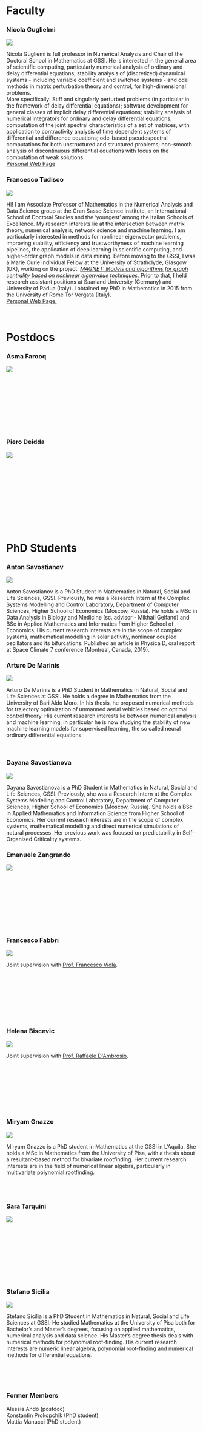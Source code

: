 # Faculty

<!-- <br> -->



###  Nicola Guglielmi

<img class="people_photo" src="https://www.gssi.it/media/k2/items/cache/16fd96deba85a06311383433f152ed24_XL.jpg"/>

Nicola Gugliemi is full professor in Numerical Analysis and Chair of the Doctoral School in Mathematics at GSSI. He is interested in the general area of scientific computing, particularly numerical analysis of ordinary and delay differential equations, stability analysis of (discretized) dynamical systems - including variable coefficient and switched systems - and ode methods in matrix perturbation theory and control, for high-dimensional problems.  
More specifically: Stiff and singularly perturbed problems (in particular in the framework of delay differential equations); software development for general classes of implicit delay differential equations; stability analysis of numerical integrators for ordinary and delay differential equations; computation of the joint spectral characteristics of a set of matrices, with application to contractivity analysis of time dependent systems of differential and difference equations; ode-based pseudospectral computations for both unstructured and structured problems; non-smooth analysis of discontinuous differential equations with focus on the computation of weak solutions.   
[Personal Web Page](https://www.gssi.it/people/professors/lectures-maths/item/545-guglielmi-nicola)



###  Francesco Tudisco

<img class="people_photo" src="https://ftudisco.gitlab.io/img/fra_gssi_2.jpg"/>

Hi! I am Associate Professor of Mathematics in the Numerical Analysis and Data Science group at the Gran Sasso Science Institute, an International School of Doctoral Studies and the ‘youngest’ among the Italian Schools of Excellence. My research interests lie at the intersection between matrix theory, numerical analysis, network science and machine learning. I am particularly interested in methods for nonlinear eigenvector problems, improving stability,  efficiency and trustworthyness of machine learning pipelines, the application of deep learning in scientific computing, and higher-order graph models in data mining. 
Before moving to the GSSI, I was a Marie Curie Individual Fellow at the University of Strathclyde, Glasgow (UK), working on the project: *[MAGNET: Models and algorithms for graph centrality based on nonlinear eigenvalue techniques](https://cordis.europa.eu/project/rcn/209527/reporting/en).* Prior to that, I held research assistant positions at Saarland University (Germany) and University of Padua (Italy). I obtained my PhD in Mathematics in 2015 from the University of Rome Tor Vergata (Italy).<br>
[Personal Web Page.](https://ftudisco.gitlab.io/)  

<br>

# Postdocs

### Asma Farooq

<img class="people_photo" src="https://www.gssi.it/media/k2/items/cache/3dc8bb54e4c819a8b5a62a9f9cbd2ace_L.jpg"/>

<br><br><br><br><br><br><br><br>

### Piero Deidda

<img class="people_photo" src="https://www.gssi.it/media/k2/items/cache/19750442099982ecbbaed6577f5defed_L.jpg"/>

<br><br><br><br><br><br><br><br>

<br>



# PhD Students

### Anton Savostianov

<img class="people_photo" src="
https://www.gssi.it/media/k2/items/cache/3b9eac264b0518bece5650d7f7de4392_XL.jpg"/>

Anton Savostianov is a PhD Student in Mathematics in Natural, Social and Life Sciences, GSSI. Previously, he was a Research Intern at the Complex Systems Modelling and Control Laboratory, Department of Computer Sciences, Higher School of Economics (Moscow, Russia). He holds a MSc in Data Analysis in Biology and Medicine (sc. advisor - Mikhail Gelfand) and BSc in Applied Mathematics and Informatics from Higher School of Economics. His current research interests are in the scope of complex systems, mathematical modelling in solar activity, nonlinear coupled oscillators and its bifurcations. Published an article in Physica D, oral report at Space Climate 7 conference (Montreal, Canada, 2019).

### Arturo De Marinis
<img class="people_photo" src="
https://www.gssi.it/media/k2/items/cache/d2808c1e280bd25060c03c46b800b728_XL.jpg"/>

Arturo De Marinis is a PhD Student in Mathematics in Natural, Social and Life Sciences at GSSI.
He holds a degree in Mathematics from the University of Bari Aldo Moro. In his thesis, he proposed numerical methods for trajectory optimization of unmanned aerial vehicles based on optimal control theory. His current research interests lie between numerical analysis and machine learning, in particular he is now studying the stability of new machine learning models for supervised learning, the so called neural ordinary differential equations.

<br>

### Dayana Savostianova

<img class="people_photo" src="
https://www.gssi.it/media/k2/items/cache/7f9f1b99149b66abc7b5a2731faa302f_L.jpg"/>

Dayana Savostianova is a PhD Student in Mathematics in Natural, Social and Life Sciences, GSSI. Previously, she was a Research Intern at the Complex Systems Modelling and Control Laboratory, Department of Computer Sciences, Higher School of Economics (Moscow, Russia). She holds a BSc in Applied Mathematics and Information Science from Higher School of Economics. Her current research interests are in the scope of complex systems, mathematical modelling  and direct numerical simulations of natural processes. Her previous work was focused on predictability in Self-Organised Criticality systems.

### Emanuele Zangrando
<img class="people_photo" src="
https://www.gssi.it/media/k2/items/cache/b9d19495ab6d0de16d03ceb35b095cd8_XL.jpg"/>

<br><br><br><br><br><br><br><br>

### Francesco Fabbri
<img class="people_photo" src="
https://www.gssi.it/media/k2/items/cache/a6cf2da04550a16cf8922a50cd63f51a_L.jpg"/>

Joint supervision with [Prof. Francesco Viola](https://www.gssi.it/people/professors/lectures-maths/item/7942-viola-francesco).

<br><br><br><br><br><br><br>

### Helena Biscevic
<img class="people_photo" src="
https://www.gssi.it/media/k2/items/cache/086e05a6efcb9ae6635611c175c3109b_L.jpg"/>

Joint supervision with [Prof. Raffaele D'Ambrosio](http://people.disim.univaq.it/~raffaele.dambrosio/).

<br><br><br><br><br><br><br>

### Miryam Gnazzo

<img class="people_photo" src="
https://www.gssi.it/media/k2/items/cache/bb88c4ba66f00eda9054e07bc387285b_L.jpg"/>

Miryam Gnazzo is a PhD student in Mathematics at the GSSI in L’Aquila.  She holds a MSc in Mathematics from the University of Pisa, with a thesis about a resultant-based method for bivariate rootfinding. Her current research interests are in the field of numerical linear algebra, particularly in multivariate polynomial rootfinding.

<br><br>

### Sara Tarquini
<img class="people_photo" src="
https://www.gssi.it/media/k2/items/cache/1a19e068e738e82d64b664fdb8b5aa68_XL.jpg"/>

<br><br><br><br><br><br><br><br>

### Stefano Sicilia

<img class="people_photo" src="
https://www.gssi.it/media/k2/items/cache/84ba3d43f2d9c97ae0b2dbce27901e0d_L.jpg"/>

Stefano Sicilia is a PhD Student in Mathematics in Natural, Social and Life Sciences at GSSI. He studied Mathematics at the University of Pisa both for Bachelor’s and Master’s degrees, focusing on applied mathematics, numerical analysis and data science. His Master’s degree thesis deals with numerical methods for polynomial root-finding.
His current research interests are numeric linear algebra, polynomial root-finding and numerical methods for differential equations.

<br><br><br>

### Former Members
Alessia Andò (postdoc) <br>
Konstantin Prokopchik (PhD student) <br>
Mattia Manucci (PhD student)


<!-- # External Members 


### Sara Venturini

<img class="people_photo" src="
https://www.kindpng.com/picc/m/24-248253_user-profile-default-image-png-clipart-png-download.png"/>

Lorem ipsum dolor sit amet, consectetur adipiscing elit, sed do eiusmod tempor incididunt ut labore et dolore magna aliqua. Ut enim ad minim veniam, quis nostrud exercitation ullamco laboris nisi ut aliquip ex ea commodo consequat. Duis aute irure dolor in reprehenderit in voluptate velit esse cillum dolore eu fugiat nulla pariatur. Excepteur sint occaecat cupidatat non proident, sunt in culpa qui officia deserunt mollit anim id est laborum. Lorem ipsum dolor sit amet, consectetur adipiscing elit, sed do eiusmod tempor incididunt ut labore et dolore magna aliqua. Ut enim ad minim veniam, quis nostrud exercitation ullamco laboris nisi ut aliquip ex ea commodo consequat. Duis aute irure dolor in reprehenderit in voluptate velit esse cillum dolore eu fugiat nulla pariatur. Excepteur sint occaecat cupidatat non proident, sunt in culpa qui officia deserunt mollit anim id est laborum. -->
